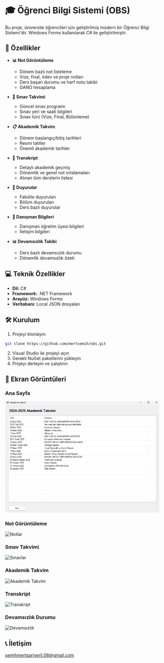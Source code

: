 # 🎓 Öğrenci Bilgi Sistemi (OBS)

Bu proje, üniversite öğrencileri için geliştirilmiş modern bir Öğrenci Bilgi Sistemi'dir. Windows Forms kullanılarak C# ile geliştirilmiştir.

## 🚀 Özellikler

- **📊 Not Görüntüleme**
  - Dönem bazlı not listeleme
  - Vize, final, ödev ve proje notları
  - Ders başarı durumu ve harf notu takibi
  - GANO hesaplama

- **📅 Sınav Takvimi**
  - Güncel sınav programı
  - Sınav yeri ve saati bilgileri
  - Sınav türü (Vize, Final, Bütünleme)

- **📋 Akademik Takvim**
  - Dönem başlangıç/bitiş tarihleri
  - Resmi tatiller
  - Önemli akademik tarihler

- **📝 Transkript**
  - Detaylı akademik geçmiş
  - Dönemlik ve genel not ortalamaları
  - Alınan tüm derslerin listesi

- **🔔 Duyurular**
  - Fakülte duyuruları
  - Bölüm duyuruları
  - Ders bazlı duyurular

- **👥 Danışman Bilgileri**
  - Danışman öğretim üyesi bilgileri
  - İletişim bilgileri

- **📊 Devamsızlık Takibi**
  - Ders bazlı devamsızlık durumu
  - Dönemlik devamsızlık özeti

## 💻 Teknik Özellikler

- **Dil:** C#
- **Framework:** .NET Framework
- **Arayüz:** Windows Forms
- **Veritabanı:** Local JSON dosyaları

## 🛠️ Kurulum

1. Projeyi klonlayın:
```bash
git clone https://github.com/mertsemih/obs.git
```

2. Visual Studio ile projeyi açın
3. Gerekli NuGet paketlerini yükleyin
4. Projeyi derleyin ve çalıştırın

## 📸 Ekran Görüntüleri

### Ana Sayfa
![Ana Sayfa](screenshots/akademik-takvim.png.jpg)

### Not Görüntüleme
![Notlar](screenshots/notlar.png)

### Sınav Takvimi
![Sınavlar](screenshots/sinavlar.png)

### Akademik Takvim
![Akademik Takvim](screenshots/akademik-takvim.png)

### Transkript
![Transkript](screenshots/transkript.png)

### Devamsızlık Durumu
![Devamsızlık](screenshots/devamsizlik.png)

## 📞 İletişim
semihmertsariyerli.06@gmail.com
